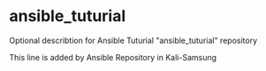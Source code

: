 # ansible_tuturial
Optional describtion for Ansible Tuturial "ansible_tuturial" repository

This line is added by Ansible Repository in Kali-Samsung 
